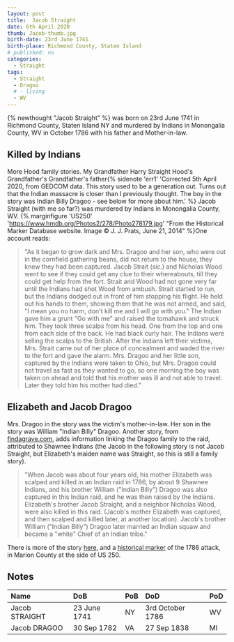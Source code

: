 ```yaml
---
layout: post
title:  Jacob Straight
date: 6th April 2020
thumb: Jacob-thumb.jpg
birth-date: 23rd June 1741
birth-place: Richmond County, Staten Island
# published: no
categories: 
  - Straight
tags:
  - Straight
  - Dragoo
  # - living
  - WV
---
```

{% newthought "Jacob Straight" %} was born on 23rd June 1741 in Richmond County, Staten Island NY and murdered by Indians in Monongalia County, WV in October 1786 with his father and Mother-in-law.
<!--more-->

## Killed by Indians
More Hood family stories. My Grandfather Harry Straight Hood's Grandfather's Grandfather's father{% sidenote 'err1' 'Corrected 5th April 2020, from GEDCOM data. This story used to be a generation out. Turns out that the Indian massacre is closer than I previously thought. The boy in the story was Indian Billy Dragoo - see below for more about him.' %} Jacob Straight (with me so far?) was murdered by Indians in Monongalia County, WV. {% marginfigure 'US250' 'https://www.hmdb.org/Photos2/278/Photo278179.jpg' "From the Historical Marker Database website. Image &copy; J. J. Prats, June 21, 2014" %}One account reads:

>"As it began to grow dark and Mrs. Dragoo and her son, who were out in the cornfield gathering beans, did not return to the house, they knew they had been captured. Jacob Strait (*sic.*) and Nicholas Wood went to see if they could get any clue to their whereabouts, till they could get help from the fort. Strait and Wood had not gone very far until the Indians had shot Wood from ambush. Strait started to run, but the Indians dodged out in front of him stopping his flight. He held out his hands to them, showing them that he was not armed, and said, "I mean you no harm, don't kill me and I will go with you." The Indian gave him a grunt "Go with me" and raised the tomahawk and struck him. They took three scalps from his head. One from the top and one from each side of the back. He had black curly hair. The Indians were selling the scalps to the British. After the Indians left their victims, Mrs. Strait came out of her place of concealment and waded the river to the fort and gave the alarm. Mrs. Dragoo and her little son, captured by the Indians were taken to Ohio, but Mrs. Dragoo could not travel as fast as they wanted to go, so one morning the boy was taken on ahead and told that his mother was ill and not able to travel. Later they told him his mother had died."

## Elizabeth and Jacob Dragoo
Mrs. Dragoo in the story was the victim's mother-in-law. Her son in the story was William "Indian Billy" Dragoo. Another story, from [findagrave.com](https://www.findagrave.com/memorial/17685794/jacob-dragoo), adds information linking the Dragoo family to the raid, attributed to Shawnee Indians (the Jacob in the following story is not Jacob Straight, but Elizabeth's maiden name was Straight, so this is still a family story).

> "When Jacob was about four years old, his mother Elizabeth was scalped and killed in an Indian raid in 1786, by about 9 Shawnee Indians, and his brother William ("Indian Billy") Dragoo was also
captured in this Indian raid, and he was then raised by the Indians. Elizabeth's brother Jacob Straight, and a neighbor Nicholas Wood, were also killed in this raid. (Jacob's mother Elizabeth was captured, and then scalped and killed later, at another location). Jacob's brother William ("Indian Billy") Dragoo later married an Indian squaw and became a "white" Chief of an Indian tribe."

There is more of the story [here](https://www.wikitree.com/wiki/Straight-233), and a [historical marker](https://www.hmdb.org/m.asp?m=75089) of the 1786 attack, in Marion County at the side of US 250. 

## Notes

Name|DoB|PoB|DoD|PoD
:---|:--|:--|:--|:--
Jacob STRAIGHT|23 June 1741|NY|3rd October 1786| WV
Jacob DRAGOO|30 Sep 1782|VA|27 Sep 1838|MI
